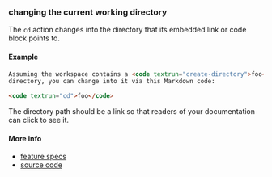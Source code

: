 ### changing the current working directory

The `cd` action changes into the directory that its embedded link or code block
points to.

#### Example

<a textrun="run-in-textrunner">

```markdown
Assuming the workspace contains a <code textrun="create-directory">foo</code>
directory, you can change into it via this Markdown code:

<code textrun="cd">foo</code>
```

</a>

The directory path should be a link so that readers of your documentation can
click to see it.

#### More info

- [feature specs](../../features/actions/built-in/cd/cd.feature)
- [source code](../../src/actions/built-in/cd.ts)
